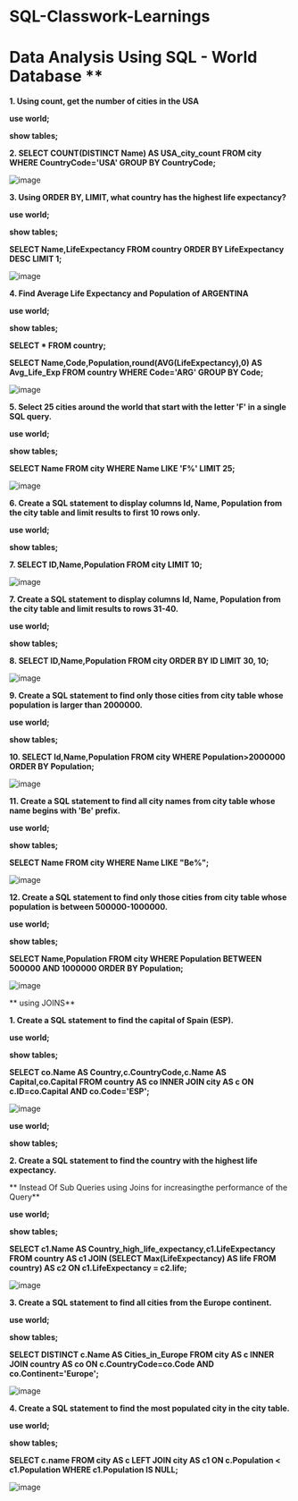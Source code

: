 # SQL-Classwork-Learnings

# Data Analysis Using SQL - World Database **

**1. Using count, get the number of cities in the USA**

**use world;**

**show tables;**

**2. SELECT COUNT(DISTINCT Name) AS USA_city_count FROM city WHERE CountryCode='USA' GROUP BY CountryCode;**

![image](https://github.com/SubashiniMahadevan/SQL-Classwork-Learnings/assets/168095179/b5e58705-f24e-4665-8a51-788159ca53e1)

**3. Using ORDER BY, LIMIT, what country has the highest life expectancy?**

**use world;**

**show tables;**

**SELECT Name,LifeExpectancy FROM country ORDER BY LifeExpectancy DESC LIMIT 1;**

![image](https://github.com/SubashiniMahadevan/SQL-Classwork-Learnings/assets/168095179/78525c05-91a5-40bf-abb7-57ddca031a1d)


**4. Find Average Life Expectancy and Population of ARGENTINA**

**use world;**

**show tables;**

**SELECT * FROM country;**

**SELECT Name,Code,Population,round(AVG(LifeExpectancy),0) AS Avg_Life_Exp FROM country WHERE Code='ARG' GROUP BY Code;**


![image](https://github.com/SubashiniMahadevan/SQL-Classwork-Learnings/assets/168095179/11711bc0-1637-4ffc-a6c3-d0d54061754b)

**5. Select 25 cities around the world that start with the letter 'F' in a single SQL query.**

**use world;**

**show tables;**

**SELECT Name FROM city WHERE Name LIKE 'F%' LIMIT 25;**

![image](https://github.com/SubashiniMahadevan/SQL-Classwork-Learnings/assets/168095179/c9ca239b-4737-4d02-90e8-7bf440d84cd8)


**6. Create a SQL statement to display columns Id, Name, Population from the city table and limit results to first 10 rows only.**

**use world;**

**show tables;**

**7. SELECT ID,Name,Population FROM city LIMIT 10;**

![image](https://github.com/SubashiniMahadevan/SQL-Classwork-Learnings/assets/168095179/ae11a9ba-5793-4ba9-9629-2d6ed8a0dc7b)

**7. Create a SQL statement to display columns Id, Name, Population from the city table and limit results to rows 31-40.**

**use world;**

**show tables;**

**8. SELECT ID,Name,Population FROM city ORDER BY ID LIMIT 30, 10;**

![image](https://github.com/SubashiniMahadevan/SQL-Classwork-Learnings/assets/168095179/e9bf0f59-310c-498b-9953-2ec5e936a59a)


**9. Create a SQL statement to find only those cities from city table whose population is larger than 2000000.**

**use world;**

**show tables;**

**10. SELECT Id,Name,Population FROM city WHERE Population>2000000 ORDER BY Population;**

![image](https://github.com/SubashiniMahadevan/SQL-Classwork-Learnings/assets/168095179/c514a553-1a5b-4c05-b4b3-69e556c0d920)


**11. Create a SQL statement to find all city names from city table whose name begins with 'Be' prefix.**

**use world;**

**show tables;**

**SELECT Name FROM city WHERE Name LIKE "Be%";**

![image](https://github.com/SubashiniMahadevan/SQL-Classwork-Learnings/assets/168095179/c93bac89-3bcd-4bab-bc31-fe01e2e1a9ab)


**12. Create a SQL statement to find only those cities from city table whose population is between 500000-1000000.**

**use world;**

**show tables;**

**SELECT Name,Population FROM city WHERE Population BETWEEN 500000 AND 1000000 ORDER BY Population;**

![image](https://github.com/SubashiniMahadevan/SQL-Classwork-Learnings/assets/168095179/376508f3-b506-46b7-affb-ded9be261ac0)

** using JOINS**

**1. Create a SQL statement to find the capital of Spain (ESP).**

**use world;**

**show tables;**

**SELECT co.Name AS Country,c.CountryCode,c.Name AS Capital,co.Capital FROM country AS co INNER JOIN city AS c ON c.ID=co.Capital AND co.Code='ESP';**

![image](https://github.com/SubashiniMahadevan/SQL-Classwork-Learnings/assets/168095179/e8d98937-49e8-410b-8137-4ec5d2ab524a)

**use world;**

**show tables;**

**2. Create a SQL statement to find the country with the highest life expectancy.**

** Instead Of Sub Queries using Joins for increasingthe performance of the Query**

**use world;**

**show tables;**

**SELECT c1.Name AS Country_high_life_expectancy,c1.LifeExpectancy FROM country AS c1 JOIN (SELECT Max(LifeExpectancy) AS life FROM country) AS c2 ON c1.LifeExpectancy = c2.life;**


![image](https://github.com/SubashiniMahadevan/SQL-Classwork-Learnings/assets/168095179/394429aa-9abf-4acc-865e-87f592850bfe)


**3.	Create a SQL statement to find all cities from the Europe continent.**

**use world;**

**show tables;**

**SELECT DISTINCT c.Name AS Cities_in_Europe FROM city AS c INNER JOIN country AS co ON c.CountryCode=co.Code AND co.Continent='Europe';**

![image](https://github.com/SubashiniMahadevan/SQL-Classwork-Learnings/assets/168095179/496e3a15-7ae0-4254-9b85-28b86e8cbae6)


**4. Create a SQL statement to find the most populated city in the city table.**

**use world;**

**show tables;**

**SELECT c.name FROM city AS c LEFT JOIN city AS c1 ON c.Population < c1.Population WHERE c1.Population IS NULL;**


![image](https://github.com/SubashiniMahadevan/SQL-Classwork-Learnings/assets/168095179/a5ff3289-b7d7-49e8-848f-0afa70e9f03b)















